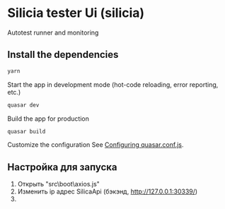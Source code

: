 # Silicia tester Ui (silicia)

Autotest runner and monitoring

## Install the dependencies
```bash
yarn
```

Start the app in development mode (hot-code reloading, error reporting, etc.)
```bash
quasar dev
```


Build the app for production
```bash
quasar build
```
 Customize the configuration
See [Configuring quasar.conf.js](https://quasar.dev/quasar-cli/quasar-conf-js).

## Настройка для запуска
1) Открыть "src\boot\axios.js"
2) Изменить ip адрес SilicaApi (бэкэнд, http://127.0.0.1:30339/)
3)
